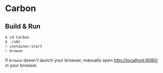 # Carbon #

## Build & Run ##

```sh
$ cd Carbon
$ ./sbt
> container:start
> browse
```

If `browse` doesn't launch your browser, manually open [http://localhost:8080/](http://localhost:8080/) in your browser.
